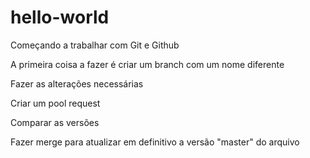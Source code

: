 # hello-world
Começando a trabalhar com Git e Github

A primeira coisa a fazer é criar um branch com um nome diferente

Fazer as alterações necessárias

Criar um pool request

Comparar as versões

Fazer merge para atualizar em definitivo a versão "master" do arquivo

